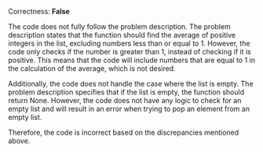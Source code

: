 Correctness: **False**

The code does not fully follow the problem description. The problem description states that the function should find the average of positive integers in the list, excluding numbers less than or equal to 1. However, the code only checks if the number is greater than 1, instead of checking if it is positive. This means that the code will include numbers that are equal to 1 in the calculation of the average, which is not desired. 

Additionally, the code does not handle the case where the list is empty. The problem description specifies that if the list is empty, the function should return None. However, the code does not have any logic to check for an empty list and will result in an error when trying to pop an element from an empty list.

Therefore, the code is incorrect based on the discrepancies mentioned above.